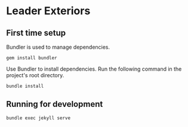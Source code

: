 # Leader Exteriors

## First time setup

Bundler is used to manage dependencies.

`gem install bundler`

Use Bundler to install dependencies. Run the following command in the project's root directory.

`bundle install`

## Running for development

`bundle exec jekyll serve`
